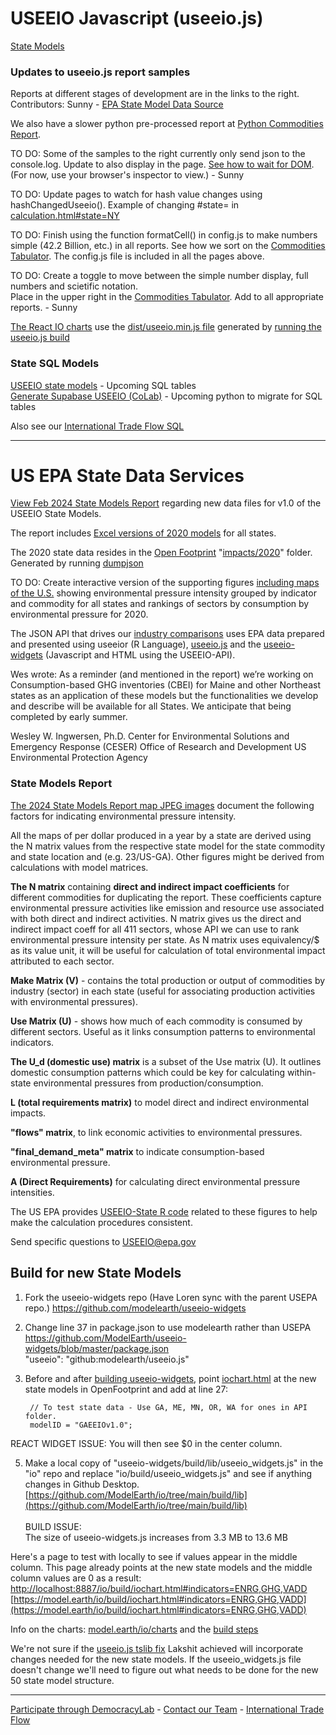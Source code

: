 
<h1>USEEIO Javascript (useeio.js)</h1>

[State Models](/io/about/)

<h3>Updates to useeio.js report samples</h3>

Reports at different stages of development are in the links to the right.  
Contributors: Sunny<!-- Expansion of following in email Aug 22, 2024 --> - <a href="https://github.com/ModelEarth/OpenFootprint/tree/main/impacts/2020">EPA State Model Data Source</a>  
<!--
2019 data - Wes and Ben say to just host 2019 here
<a href="https://github.com/ModelEarth/USEEIO/tree/import_factors/import_factors_exio/output">Exiobase+BEA output for 2019</a>.
-->

We also have a slower python pre-processed report at <a href="/data-pipeline/research/economy/">Python Commodities Report</a>.

TO DO: Some of the samples to the right currently only send json to the console.log. Update to also display in the page. <a href="tabulator.html">See how to wait for DOM</a>. (For now, use your browser's inspector to view.) - Sunny 

TO DO: Update pages to watch for hash value changes using hashChangedUseeio(). Example of changing #state= in <a href="calculation.html#state=NY">calculation.html#state=NY</a>

TO DO: Finish using the function formatCell() in config.js to make numbers simple  (42.2 Billion, etc.) in all reports. See how we sort on the <a href="tabulator.html">Commodities Tabulator</a>. The config.js file is included in all the pages above.

TO DO: Create a toggle to move between the simple number display, full numbers and scietific notation.<br>Place in the upper right in the <a href="tabulator.html">Commodities Tabulator</a>. Add to all appropriate reports. - Sunny

<a href="https://model.earth/io/charts">The React IO charts</a> use the <a href="../dist/useeio.min.js">dist/useeio.min.js file</a> generated by <a href="../">running the useeio.js build</a>

### State SQL Models

<a href="/io/about/">USEEIO state models</a> - Upcoming SQL tables  
<a href="https://colab.research.google.com/drive/1CYKNTnLiZ_PbP5WS_dMVtYyYDIAFwzq8?usp=sharing" target="useeio_colab">Generate Supabase USEEIO (CoLab)</a> - Upcoming python to migrate for SQL tables  


Also see our <a href="/OpenFootprint/trade/">International Trade Flow SQL</a>

</section>

---


# US EPA State Data Services 

[View Feb 2024 State Models Report](https://cfpub.epa.gov/si/si_public_record_Report.cfm?dirEntryId=360453&Lab=CESER) regarding new data files for v1.0 of the USEEIO State Models. 

The report includes [Excel versions of 2020 models](http://doi.org/10.23719/1530076) for all states.
 
The 2020 state data resides in the [Open Footprint](/OpenFootprint/) "[impacts/2020](/OpenFootprint/impacts/2020)" folder. Generated by running [dumpjson](../) 

TO DO: Create interactive version of the supporting figures [including maps of the U.S.](https://doi.org/10.6084/m9.figshare.c.7041473) showing environmental pressure intensity grouped by indicator and commodity for all states and rankings of sectors by consumption by environmental pressure for 2020.

The JSON API that drives our [industry comparisons](/localsite/info/) uses EPA data prepared and presented using useeior (R Language),  [useeio.js](/useeio.js/footprint) and the [useeio-widgets](/io/charts/) (Javascript and HTML using the USEEIO-API).

Wes wrote: As a reminder (and mentioned in the report) we’re working on Consumption-based GHG inventories (CBEI) for Maine and other Northeast states as an application of these models but the functionalities we develop and describe will be available for all States. We anticipate that being completed by early summer. 

Wesley W. Ingwersen, Ph.D.
Center for Environmental Solutions and Emergency Response (CESER)
Office of Research and Development
US Environmental Protection Agency

### State Models Report

[The 2024 State Models Report map JPEG images](https://doi.org/10.6084/m9.figshare.c.7041473) document the following factors for indicating environmental pressure intensity.

All the maps of per dollar produced in a year by a state are derived using the N matrix values from the respective state model for the state commodity and state location and (e.g. 23/US-GA).  Other figures might be derived from calculations with model matrices.

**The N matrix** containing **direct and indirect impact coefficients** for different commodities for duplicating the report. These coefficients capture environmental pressure activities like emission and resource use associated with both direct and indirect activities. N matrix gives us the direct and indirect impact coeff for all 411 sectors, whose API we can use to rank environmental pressure intensity per state. As N matrix uses equivalency/$ as its value unit, it will be useful for calculation of total environmental impact attributed to each sector. 

**Make Matrix (V)** -  contains the total production or output of commodities by industry (sector) in each state (useful for associating production activities with environmental pressures).  

**Use Matrix (U)** -  shows how much of each commodity is consumed by different sectors. Useful as it links consumption patterns to environmental indicators.  

**The U\_d (domestic use) matrix** is a subset of the Use matrix (U). It outlines domestic consumption patterns which could be key for calculating within-state environmental pressures from production/consumption.  

**L (total requirements matrix)** to model direct and indirect environmental impacts.  

**"flows" matrix**, to link economic activities to environmental pressures.  

**"final\_demand\_meta" matrix** to indicate consumption-based environmental pressure.  

**A (Direct Requirements)** for calculating direct environmental pressure intensities.  

The US EPA provides [USEEIO-State R code](https://github.com/usepa/USEEIO-State) related to these figures to help make the calculation procedures consistent.

Send specific questions to USEEIO@epa.gov
<br>


## Build for new State Models

1. Fork the useeio-widgets repo (Have Loren sync with the parent USEPA repo.)
https://github.com/modelearth/useeio-widgets

2. Change line 37 in package.json to use modelearth rather than USEPA
https://github.com/ModelEarth/useeio-widgets/blob/master/package.json  
"useeio": "github:modelearth/useeio.js"

3. Before and after [building useeio-widgets](https://model.earth/io/charts/react/), point [iochart.html](http://localhost:8887/useeio-widgets/build/iochart.html#indicators=ENRG,GHG,VADD) at the new state models in OpenFootprint and add at line 27:  

		// To test state data - Use GA, ME, MN, OR, WA for ones in API folder.
		modelID = "GAEEIOv1.0";
REACT WIDGET ISSUE: You will then see $0 in the center column.

5. Make a local copy of "useeio-widgets/build/lib/useeio\_widgets.js" in the "io" repo and replace "io/build/useeio\_widgets.js" and see if anything changes in Github Desktop.  
[https://github.com/ModelEarth/io/tree/main/build/lib](https://github.com/ModelEarth/io/tree/main/build/lib)  
<br>BUILD ISSUE:  
The size of useeio-widgets.js increases from 3.3 MB to 13.6 MB

Here's a page to test with locally to see if values appear in the middle column. This page already points at the new state models and the middle column values are 0 as a result:
[http://localhost:8887/io/build/iochart.html#indicators=ENRG,GHG,VADD](http://localhost:8887/io/build/iochart.html#indicators=ENRG,GHG,VADD)
[https://model.earth/io/build/iochart.html#indicators=ENRG,GHG,VADD](https://model.earth/io/build/iochart.html#indicators=ENRG,GHG,VADD)

Info on the charts: [model.earth/io/charts](https://model.earth/io/charts/) and the [build steps](https://model.earth/io/charts/react/)

We're not sure if the [useeio.js tslib fix](https://github.com/USEPA/useeio.js/issues/2) Lakshit achieved will incorporate changes needed for the new state models.  If the useeio_widgets.js file doesn't change we'll need to figure out what needs to be done for the new 50 state model structure.

---

[Participate through DemocracyLab](https://www.democracylab.org/projects/834) - [Contact our Team](/io/team/) - [International Trade Flow](/OpenFootprint/trade/)
<br>

